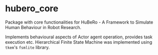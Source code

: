 # hubero_core

Package with core functionalities for HuBeRo - A Framework to Simulate Human Behaviour in Robot Research.

Implements behavioural aspects of Actor agent operation, provides task execution etc. Hierarchical Finite State Machine was implemented using `tkem`'s `fsmlite` library.

